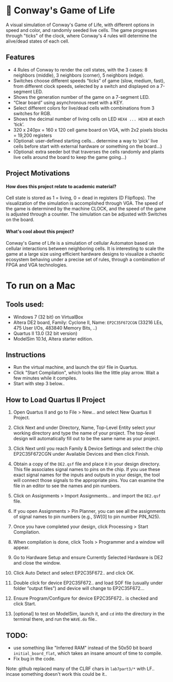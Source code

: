 
# 👾 Conway's Game of Life

A visual simulation of Conway's Game of Life, with different options in speed and color, and randomly seeded live cells. The game progresses through "ticks" of the clock, where Conway's 4 rules will determine the alive/dead states of each cell. 


## Features
- 4 Rules of Conway to render the cell states, with the 3 cases: 8 neighbors (middle), 3 neighbors (corner), 5 neighbors (edge).
- Switches choose different speeds “ticks” of game (slow, medium, fast), from different clock speeds, selected by a switch and displayed on a 7-segment LED.
- Shows the generation number of the game on a 7-segment LED.
- “Clear board” using asynchronous reset with a KEY.
- Select different colors for live/dead cells with combinations from 3 switches for RGB.
- Shows the decimal number of living cells on LED `HEX4 ... HEX0` at each ‘tick’.
- 320 x 240px = 160 x 120 cell game board on VGA, with 2x2 pixels blocks = 19,200 registers
- (Optional: user-defined starting cells… determine a way to ‘pick’ live cells before start with external hardware or something on the board…)
- (Optional: extra seeder bot that traverses the cells randomly and plants live cells around the board to keep the game going…)



## Project Motivations

#### How does this project relate to academic material?

Cell state is stored as 1 = living, 0 = dead in registers (D Flipflops). The visualization of the simulation is accomplished through VGA. The speed of the game is determined by the machine CLOCK, and the speed of the game is adjusted through a counter. The simulation can be adjusted with Switches on the board.



#### What's cool about this project?

Conway's Game of Life is a simulation of cellular Automaton based on cellular interactions between neighboring cells. It is interesting to scale the game at a large size using efficient hardware designs to visualize a chaotic ecosystem behaving under a precise set of rules, through a combination of FPGA and VGA technologies.



# To run on a Mac

## Tools used:
- Windows 7 (32 bit) on VirtualBox
- Altera DE2 board, Family: Cyclone II, Name: `EP2C35F672CGN` (33216 LEs, 475 User I/Os, 483840 Memory Bits, ..)
- Quartus II 13.0 (32 bit version)
- ModelSim 10.1d, Altera starter edition.



## Instructions
- Run the virtual machine, and launch the `QSF` file in Quartus.
- Click "Start Compilation", which looks like the little play arrow. Wait a few minutes while it compiles.
- Start with step 3 below..


## How to Load Quartus II Project

1. Open Quartus II and go to File > New... and select New Quartus II Project.

2. Click Next and under Directory, Name, Top-Level Entity select your working directory and type the name of your project. The top-level design will automatically fill out to be the same name as your project.

3. Click Next until you reach Family & Device Settings and select the chip EP2C35F672CGN under Available Devices and then click Finish.

8. Obtain a copy of the `DE2.qsf` file and place it in your design directory. This file associates signal names to pins on the chip. If you use these exact signal names for the inputs and outputs in your design, the tool will connect those signals to the appropriate pins. You can examine the file in an editor to see the names and pin numbers.

9. Click on Assignments > Import Assignments... and import the `DE2.qsf` file.

10. If you open Assignments > Pin Planner, you can see all the assignments of signal names to pin numbers
    (e.g., SW[0] to pin number PIN_N25).

12. Once you have completed your design, click Processing > Start Compilation.

13. When compilation is done, click Tools > Programmer and a window will appear.

14. Go to Hardware Setup and ensure Currently Selected Hardware is DE2 and close the window.

15. Click Auto Detect and select EP2C35F672.. and click OK.

16. Double click <none> for device EP2C35F672.. and load SOF file (usually under folder ”output files”) and device will change to EP2C35F672...

17. Ensure Program/Configure for device EP2C35F672.. is checked and click Start.

18. [optional] to test on ModelSim, launch it, and `cd` into the directory in the terminal there, and run the `WAVE.do` file..




## TODO:
- use something like "Inferred RAM" instead of the 50x50 bit board `initial_board_flat`, which takes an insane amount of time to compile.
- Fix bug in the code.

Note: github replaced many of the CLRF chars in `lab7part3/*` with LF.. incase something doesn't work this could be it..
